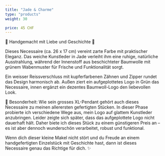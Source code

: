 ```yaml
---
title: "Jade & Charme"
type: "products"
weight: 30

price: 45 CHF
---
```


🌿 Handgemacht mit Liebe und Geschichte 🌿

Dieses Necessaire (ca. 26 x 17 cm) vereint zarte Farbe mit praktischer Eleganz. Das weiche Kunstleder in Jade verleiht ihm eine ruhige, natürliche Ausstrahlung, während der Innenstoff aus beschichteter Baumwolle mit grünem Wabenmuster für Frische und Funktionalität sorgt.

Ein weisser Reissverschluss mit kupferfarbenen Zähnen und Zipper rundet das Design harmonisch ab. Außen ziert ein aufgeplottetes Logo in Grün das Necessaire, innen ergänzt ein dezentes Baumwoll-Logo den liebevollen Look.

💚 Besonderheit:
Wie sein grosses XL-Pendant gehört auch dieses Necessaire zu meinen allerersten gefertigten Stücken. In dieser Phase probierte ich verschiedene Wege aus, mein Logo auf glattem Kunstleder anzubringen. Leider zeigte sich später, dass das aufgeplottete Logo nicht dauerhaft hält. Daher biete ich dieses Stück zu einem günstigeren Preis an – es ist aber dennoch wunderschön verarbeitet, robust und funktional.

Wenn dich dieser kleine Makel nicht stört und du Freude an einem handgefertigten Einzelstück mit Geschichte hast, dann ist dieses Necessaire genau das Richtige für dich. ✨

